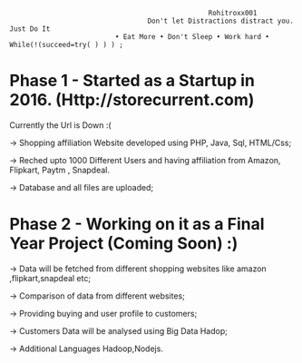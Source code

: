 
                                                     Rohitroxx001  
                                      Don't let Distractions distract you. Just Do It
                              • Eat More • Don't Sleep • Work hard • While(!(succeed=try( ) ) ) ;
  

# Phase 1 - Started as a Startup in 2016. (Http://storecurrent.com) 

Currently the Url is Down :(
 
-> Shopping affiliation Website developed using PHP, Java, Sql, HTML/Css;

-> Reched upto 1000 Different Users and having affiliation from Amazon, Flipkart, Paytm , Snapdeal.

-> Database and all files are uploaded;


# Phase 2 - Working on it as a Final Year Project (Coming Soon) :)  

-> Data will be fetched from different shopping websites like amazon ,flipkart,snapdeal etc;

-> Comparison of data from different websites;

-> Providing buying and user profile to customers;

-> Customers Data will be analysed using Big Data Hadop;

-> Additional Languages Hadoop,Nodejs.




